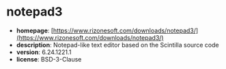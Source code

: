 # notepad3

- **homepage**: [https://www.rizonesoft.com/downloads/notepad3/](https://www.rizonesoft.com/downloads/notepad3/)
- **description**: Notepad-like text editor based on the Scintilla source code
- **version**: 6.24.1221.1
- **license**: BSD-3-Clause


